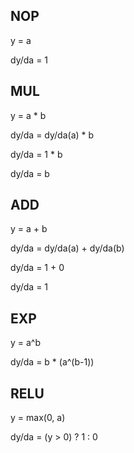 NOP
------
y = a

dy/da = 1

MUL
------
y = a * b

dy/da = dy/da(a) * b

dy/da = 1 * b

dy/da = b

ADD
------
y = a + b

dy/da = dy/da(a) + dy/da(b)

dy/da = 1 + 0

dy/da = 1

EXP
------
y = a^b

dy/da = b * (a^(b-1))

RELU
------
y = max(0, a)

dy/da = (y > 0) ? 1 : 0